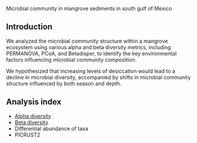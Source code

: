 Microbial community in mangrove sediments in south gulf of Mexico

## Introduction

We analyzed the microbial community structure within a mangrove ecosystem using various alpha and beta diversity metrics, including PERMANOVA, PCoA, and Betadisper, to identify the key environmental factors influencing microbial community composition.

We hypothesized that increasing levels of desiccation would lead to a decline in microbial diversity, accompanied by shifts in microbial community structure influenced by both season and depth.

## Analysis index

  - [Alpha diversity](https://github.com/mirnavazquez/Mangroves_01/blob/main/Alpha%20diversity.Rmd)
  - [Beta diversity](https://github.com/mirnavazquez/Mangroves_01/blob/main/Beta%20diversity.Rmd)
  - Differential abundance of taxa
  - PICRUST2
